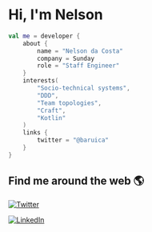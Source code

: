 # Hi, I'm Nelson

```kotlin
val me = developer {
    about {
        name = "Nelson da Costa"
        company = Sunday
        role = "Staff Engineer"
    }
    interests(
        "Socio-technical systems",
        "DDD",
        "Team topologies",
        "Craft",
        "Kotlin"
    )
    links {
        twitter = "@baruica"
    }
}
```

## Find me around the web 🌎

<a href="https://twitter.com/baruica"><img src="https://img.shields.io/twitter/follow/baruica?label=Twitter&style=social" alt="Twitter"></a>

<a href="https://www.linkedin.com/in/nelson-da-costa-1a411b53"><img src="https://img.shields.io/badge/LinkedIn--_.svg?style=social&logo=linkedin" alt="LinkedIn"></a>
